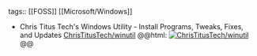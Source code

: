 tags:: [[FOSS]] [[Microsoft/Windows]]

- Chris Titus Tech's Windows Utility - Install Programs, Tweaks, Fixes, and Updates
  [ChrisTitusTech/winutil](https://github.com/ChrisTitusTech/winutil)
  @@html: <a href="https://github.com/ChrisTitusTech/winutil/"><img src="https://github-readme-stats-astronomer.vercel.app/api/pin/?username=ChrisTitusTech&repo=winutil&theme=tokyonight" alt="ChrisTitusTech/winutil"/></a>@@